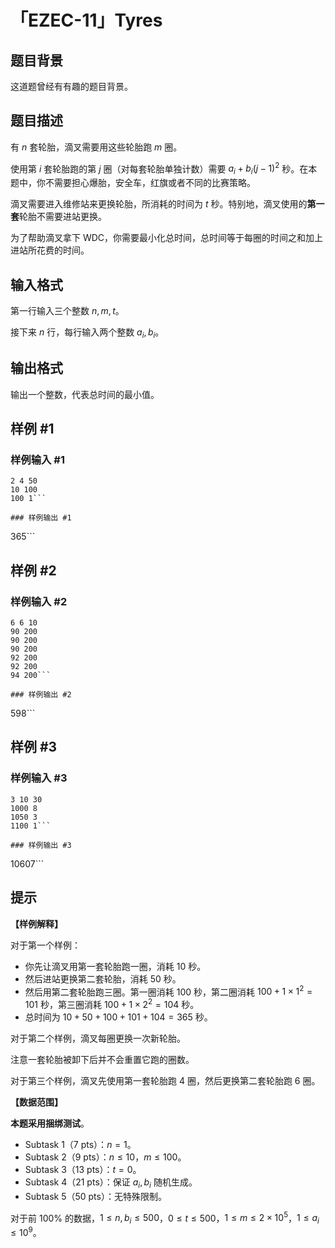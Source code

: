 # 「EZEC-11」Tyres

## 题目背景

这道题曾经有有趣的题目背景。

## 题目描述

有 $n$ 套轮胎，滴叉需要用这些轮胎跑 $m$ 圈。

使用第 $i$ 套轮胎跑的第 $j$ 圈（对每套轮胎单独计数）需要 $a_i+b_i(j-1)^2$ 秒。在本题中，你不需要担心爆胎，安全车，红旗或者不同的比赛策略。

滴叉需要进入维修站来更换轮胎，所消耗的时间为 $t$ 秒。特别地，滴叉使用的**第一套**轮胎不需要进站更换。

为了帮助滴叉拿下 WDC，你需要最小化总时间，总时间等于每圈的时间之和加上进站所花费的时间。

## 输入格式

第一行输入三个整数 $n,m,t$。

接下来 $n$ 行，每行输入两个整数 $a_i,b_i$。

## 输出格式

输出一个整数，代表总时间的最小值。

## 样例 #1

### 样例输入 #1
```
2 4 50
10 100
100 1```

### 样例输出 #1

```
365```

## 样例 #2

### 样例输入 #2
```
6 6 10
90 200
90 200
90 200
92 200
92 200
94 200```

### 样例输出 #2

```
598```

## 样例 #3

### 样例输入 #3
```
3 10 30
1000 8
1050 3
1100 1```

### 样例输出 #3

```
10607```

## 提示

**【样例解释】**

对于第一个样例：

* 你先让滴叉用第一套轮胎跑一圈，消耗 $10$ 秒。
* 然后进站更换第二套轮胎，消耗 $50$ 秒。
* 然后用第二套轮胎跑三圈。第一圈消耗 $100$ 秒，第二圈消耗 $100+1\times 1^2=101$ 秒，第三圈消耗 $100+1\times 2^2=104$ 秒。
* 总时间为 $10+50+100+101+104=365$ 秒。

对于第二个样例，滴叉每圈更换一次新轮胎。

注意一套轮胎被卸下后并不会重置它跑的圈数。

对于第三个样例，滴叉先使用第一套轮胎跑 $4$ 圈，然后更换第二套轮胎跑 $6$ 圈。

**【数据范围】**

**本题采用捆绑测试**。

- Subtask 1（7 pts）：$n=1$。
- Subtask 2（9 pts）：$n\leq10$，$m\leq 100$。
- Subtask 3（13 pts）：$t=0$。
- Subtask 4（21 pts）：保证 $a_i,b_i$ 随机生成。
- Subtask 5（50 pts）：无特殊限制。

对于前 $100\%$ 的数据，$1\leq n,b_i\leq 500$，$0\leq t\leq 500$，$1\leq m\leq 2 \times 10^5$，$1\leq a_i\leq 10^9$。
